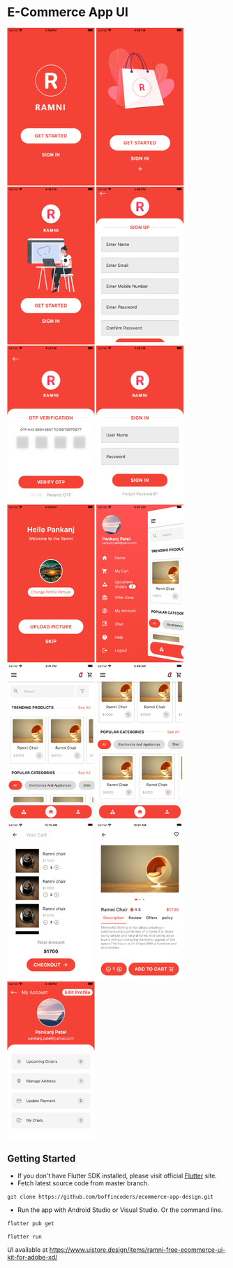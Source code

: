# E-Commerce App UI

<img src="https://github.com/boffincoders/ecommerce-app-design/blob/master/screenshot/splash_screen.png?raw=true" width="200" height="360" /> <img src="https://github.com/boffincoders/ecommerce-app-design/blob/master/screenshot/splash2.png?raw=true" width="200" height="360" /> <img src="https://github.com/boffincoders/ecommerce-app-design/blob/master/screenshot/splash3.png?raw=true" width="200" height="360" /> <img src="https://github.com/boffincoders/ecommerce-app-design/blob/master/screenshot/sign_up.png?raw=true" width="200" height="360" /> <img src="https://github.com/boffincoders/ecommerce-app-design/blob/master/screenshot/otp.png?raw=true" width="200" height="360" /> <img src="https://github.com/boffincoders/ecommerce-app-design/blob/master/screenshot/login.png?raw=true" width="200" height="360" /> <img src="https://github.com/boffincoders/ecommerce-app-design/blob/master/screenshot/welcome_screen.png?raw=true" width="200" height="360" /> <img src="https://github.com/boffincoders/ecommerce-app-design/blob/master/screenshot/navDrawer.png?raw=true" width="200" height="360" /> <img src="https://github.com/boffincoders/ecommerce-app-design/blob/master/screenshot/home_screen.png?raw=true" width="200" height="360" /> <img src="https://github.com/boffincoders/ecommerce-app-design/blob/master/screenshot/home.png?raw=true" width="200" height="360" /> <img src="https://github.com/boffincoders/ecommerce-app-design/blob/master/screenshot/cart.png" width="200" height="360" /> <img src="https://github.com/boffincoders/ecommerce-app-design/blob/master/screenshot/product_detail.png" width="200" height="360" /> <img src="https://github.com/boffincoders/ecommerce-app-design/blob/master/screenshot/profile.png" width="200" height="360" />   


## Getting Started
  - If you don't have Flutter SDK installed, please visit official [Flutter](https://flutter.dev/) site.
  - Fetch latest source code from master branch.
 
 ```
 git clone https://github.com/boffincoders/ecommerce-app-design.git
 ```  
 - Run the app with Android Studio or Visual Studio. Or the command line.
 
 ```
 flutter pub get
 ```
 ```
 flutter run
 ```
 UI available at https://www.uistore.design/items/ramni-free-ecommerce-ui-kit-for-adobe-xd/
